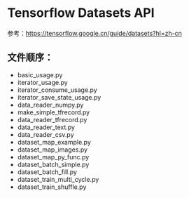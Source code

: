 # Tensorflow Datasets API
参考：https://tensorflow.google.cn/guide/datasets?hl=zh-cn

## 文件顺序：
+ basic_usage.py
+ iterator_usage.py
+ iterator_consume_usage.py
+ iterator_save_state_usage.py
+ data_reader_numpy.py
+ make_simple_tfrecord.py
+ data_reader_tfrecord.py
+ data_reader_text.py
+ data_reader_csv.py
+ dataset_map_example.py
+ dataset_map_images.py
+ dataset_map_py_func.py
+ dataset_batch_simple.py
+ dataset_batch_fill.py
+ dataset_train_multi_cycle.py
+ dataset_train_shuffle.py
